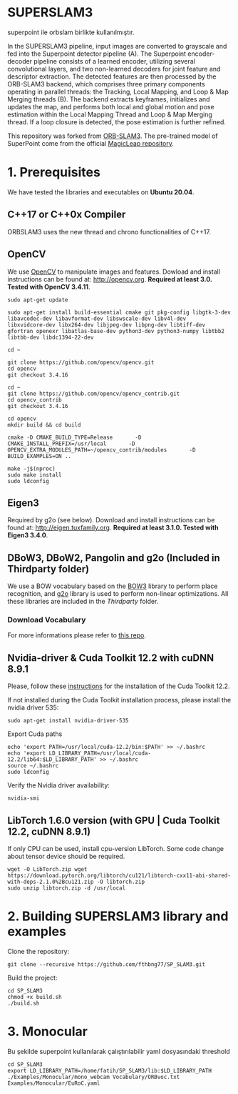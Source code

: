 # SUPERSLAM3

superpoint ile orbslam birlikte kullanılmıştır.



In the SUPERSLAM3 pipeline, input images are converted to grayscale and fed into the Superpoint detector pipeline (A). The Superpoint encoder-decoder pipeline consists of a learned encoder, utilizing several convolutional layers, and two non-learned decoders for joint feature and descriptor extraction. The detected features are then processed by the ORB-SLAM3 backend, which comprises three primary components operating in parallel threads: the Tracking, Local Mapping, and Loop & Map Merging threads (B). The backend extracts keyframes, initializes and updates the map, and performs both local and global motion and pose estimation within the Local Mapping Thread and Loop & Map Merging thread. If a loop closure is detected, the pose estimation is further refined.

This repository was forked from [ORB-SLAM3](https://github.com/UZ-SLAMLab/ORB_SLAM3). The pre-trained model of SuperPoint come from the official [MagicLeap 
repository](https://github.com/MagicLeapResearch/SuperPointPretrainedNetwork).

# 1. Prerequisites
We have tested the libraries and executables on **Ubuntu 20.04**.

## C++17 or C++0x Compiler
ORBSLAM3 uses the new thread and chrono functionalities of C++17.

## OpenCV
We use [OpenCV](http://opencv.org) to manipulate images and features. Dowload and install instructions can be found at: http://opencv.org. **Required at least 3.0. Tested with OpenCV 3.4.11**.
```
sudo apt-get update

sudo apt-get install build-essential cmake git pkg-config libgtk-3-dev     libavcodec-dev libavformat-dev libswscale-dev libv4l-dev     libxvidcore-dev libx264-dev libjpeg-dev libpng-dev libtiff-dev     gfortran openexr libatlas-base-dev python3-dev python3-numpy libtbb2 libtbb-dev libdc1394-22-dev

cd ~

git clone https://github.com/opencv/opencv.git
cd opencv
git checkout 3.4.16

cd ~
git clone https://github.com/opencv/opencv_contrib.git
cd opencv_contrib
git checkout 3.4.16

cd opencv
mkdir build && cd build

cmake -D CMAKE_BUILD_TYPE=Release       -D CMAKE_INSTALL_PREFIX=/usr/local       -D OPENCV_EXTRA_MODULES_PATH=~/opencv_contrib/modules       -D BUILD_EXAMPLES=ON ..

make -j$(nproc)
sudo make install
sudo ldconfig
```
## Eigen3
Required by g2o (see below). Download and install instructions can be found at: http://eigen.tuxfamily.org. **Required at least 3.1.0. Tested with Eigen3 3.4.0**.

## DBoW3, DBoW2, Pangolin and g2o (Included in Thirdparty folder)
We use a BOW vocabulary based on the [BOW3](https://github.com/rmsalinas/DBow3) library to perform place recognition, and [g2o](https://github.com/RainerKuemmerle/g2o) library is used to perform non-linear optimizations. All these libraries are included in the *Thirdparty* folder.

### Download Vocabulary

For more informations please refer to [this repo](https://github.com/Kasper-Borzdynski/Ms-Deep_SLAM.git).

## Nvidia-driver & Cuda Toolkit 12.2 with cuDNN 8.9.1
Please, follow these [instructions](https://developer.nvidia.com/cuda-12.2-download-archive) for the installation of the Cuda Toolkit 12.2.

If not installed during the Cuda Toolkit installation process, please install the nvidia driver 535:
``` shell
sudo apt-get install nvidia-driver-535
```

Export Cuda paths 
``` shell
echo 'export PATH=/usr/local/cuda-12.2/bin:$PATH' >> ~/.bashrc
echo 'export LD_LIBRARY_PATH=/usr/local/cuda-12.2/lib64:$LD_LIBRARY_PATH' >> ~/.bashrc
source ~/.bashrc
sudo ldconfig  
```

Verify the Nvidia driver availability:
``` shell
nvidia-smi
```


## LibTorch 1.6.0 version (with GPU | Cuda Toolkit 12.2, cuDNN 8.9.1)
If only CPU can be used, install cpu-version LibTorch. Some code change about tensor device should be required.

```shell
wget -O LibTorch.zip wget https://download.pytorch.org/libtorch/cu121/libtorch-cxx11-abi-shared-with-deps-2.1.0%2Bcu121.zip -O libtorch.zip
sudo unzip libtorch.zip -d /usr/local
```

# 2. Building SUPERSLAM3 library and examples
Clone the repository:
```shell
git clone --recursive https://github.com/fthbng77/SP_SLAM3.git
```


Build the project:

```shell
cd SP_SLAM3
chmod +x build.sh
./build.sh
```

# 3. Monocular
Bu şekilde superpoint kullanılarak çalıştırılabilir yaml dosyasındaki threshold
```shell
cd SP_SLAM3
export LD_LIBRARY_PATH=/home/fatih/SP_SLAM3/lib:$LD_LIBRARY_PATH
./Examples/Monocular/mono_webcam Vocabulary/ORBvoc.txt Examples/Monocular/EuRoC.yaml
```
